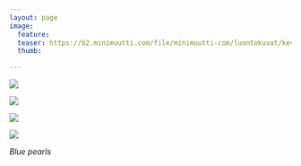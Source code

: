 ```yaml
---
layout: page
image:
  feature:
  teaser: https://b2.minimuutti.com/file/minimuutti-com/luontokuvat/kev%C3%A4t/3/DS50143-245px.jpg
  thumb:

---
```


![](https://b2.minimuutti.com/file/minimuutti-com/luontokuvat/kev%C3%A4t/4/DS50865-800px.jpg)

![](https://b2.minimuutti.com/file/minimuutti-com/luontokuvat/kev%C3%A4t/4/DS50894-800px.jpg)

![](https://b2.minimuutti.com/file/minimuutti-com/luontokuvat/kev%C3%A4t/3/DS50145-800px.jpg)

![](https://b2.minimuutti.com/file/minimuutti-com/luontokuvat/kev%C3%A4t/3/DS50143-800px.jpg)

*Blue pearls*